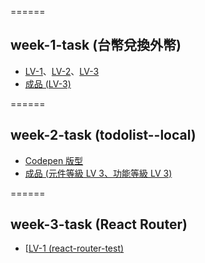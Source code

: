 ======
## week-1-task (台幣兌換外幣)
- [LV-1](https://gmwu185.github.io/react-preliminary-tasks/exchange-currency/LV-1.html)、[LV-2](https://gmwu185.github.io/react-preliminary-tasks/exchange-currency/LV-2.html)、[LV-3](https://gmwu185.github.io/react-preliminary-tasks/exchange-currency/LV-3.html)
- [成品 (LV-3)](https://gmwu185.github.io/react-preliminary-tasks/exchange-currency/LV-3.html)


======
## week-2-task (todolist--local)
- [Codepen 版型](https://codepen.io/liao/pen/MWVBGxq?editors=1010)
- [成品 (元件等級 LV 3、功能等級 LV 3)](https://gmwu185.github.io/react-preliminary-tasks/todolist--local)


======
## week-3-task (React Router)
- [[LV-1 (react-router-test)](https://gmwu185.github.io/react-preliminary-tasks/react-router-test/build/#/faq)
